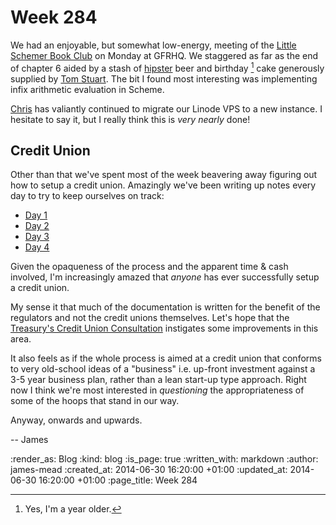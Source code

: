 Week 284
========

We had an enjoyable, but somewhat low-energy, meeting of the [Little Schemer Book Club][] on Monday at GFRHQ. We staggered as far as the end of chapter 6 aided by a stash of [hipster][] beer and birthday [^1] cake generously supplied by [Tom Stuart][]. The bit I found most interesting was implementing infix arithmetic evaluation in Scheme.

[Chris][] has valiantly continued to migrate our Linode VPS to a new instance. I hesitate to say it, but I really think this is _very nearly_ done!

## Credit Union

Other than that we've spent most of the week beavering away figuring out how to setup a credit union. Amazingly we've been writing up notes every day to try to keep ourselves on track:

* [Day 1][] 
* [Day 2][] 
* [Day 3][] 
* [Day 4][] 

Given the opaqueness of the process and the apparent time & cash involved, I'm increasingly amazed that _anyone_ has ever successfully setup a credit union.

My sense it that much of the documentation is written for the benefit of the regulators and not the credit unions themselves. Let's hope that the [Treasury's Credit Union Consultation][] instigates some improvements in this area.

It also feels as if the whole process is aimed at a credit union that conforms to very old-school ideas of a "business" i.e. up-front investment against a 3-5 year business plan, rather than a lean start-up type approach. Right now I think we're most interested in _questioning_ the appropriateness of some of the hoops that stand in our way.

Anyway, onwards and upwards.

-- James


[Little Schemer Book Club]: http://lanyrd.com/series/little-schemer-book-club/
[hipster]: http://www.thekernelbrewery.com/
[Tom Stuart]: http://codon.com
[Chris]: /chris-roos
[Day 1]: /project-credit-union-day-1
[Day 2]: /project-credit-union-day-2
[Day 3]: /project-credit-union-day-3
[Day 4]: /project-credit-union-day-4
[Treasury's Credit Union Consultation]: https://www.gov.uk/government/consultations/british-credit-unions-at-50-call-for-evidence

[^1]: Yes, I'm a year older.


:render_as: Blog
:kind: blog
:is_page: true
:written_with: markdown
:author: james-mead
:created_at: 2014-06-30 16:20:00 +01:00
:updated_at: 2014-06-30 16:20:00 +01:00
:page_title: Week 284
